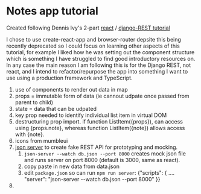 # Notes app tutorial

Created following Dennis Ivy's 2-part [react](https://www.youtube.com/watch?v=6fM3ueN9nYM) / [django-REST tutorial](https://www.youtube.com/watch?v=tYKRAXIio28&t=61s)

I chose to use create-react-app and browser-router depsite this being recently deprecated so I could focus on learning other aspects of this tutorial, for example I liked how he was setting out the component structure which is something I have struggled to find good introductory resources on. In any case the main reason I am following this is for the Django REST, not react, and I intend to refactor/repurpose the app into something I want to use using a production framework and TypeScript.

1. use of components to render out data in map
2. props = immutable form of data (ie cannout udpate once passed from parent to child)
3. state = data that can be udpated
4. key prop needed to identify individual list item in virtual DOM
5. destructuring prop import. if function ListItem({props}), can access using {props.note}, whereas function ListItem({note}) allows access with {note}.
6. icons from mumbleui
7. [json server](https://www.npmjs.com/package/json-server) to create fake REST API for prototyping and mocking.
   1. `json-server --watch db.json --port 8000` creates mock json file and runs server on port 8000 (default is 3000, same as react).
   2. copy paste in new data from data.json
   3. edit `package.json` so can run `npm run server`:
      {"scripts": {
      ....
      "server": "json-server --watch db.json --port 8000"
      }}
8.
